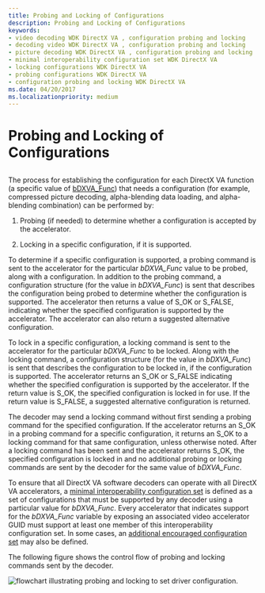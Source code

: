 ```yaml
---
title: Probing and Locking of Configurations
description: Probing and Locking of Configurations
keywords:
- video decoding WDK DirectX VA , configuration probing and locking
- decoding video WDK DirectX VA , configuration probing and locking
- picture decoding WDK DirectX VA , configuration probing and locking
- minimal interoperability configuration set WDK DirectX VA
- locking configurations WDK DirectX VA
- probing configurations WDK DirectX VA
- configuration probing and locking WDK DirectX VA
ms.date: 04/20/2017
ms.localizationpriority: medium
---
```


# Probing and Locking of Configurations


## <span id="ddk_probing_and_locking_of_configurations_gg"></span><span id="DDK_PROBING_AND_LOCKING_OF_CONFIGURATIONS_GG"></span>


The process for establishing the configuration for each DirectX VA function (a specific value of [bDXVA\_Func](bdxva-func-variable.md)) that needs a configuration (for example, compressed picture decoding, alpha-blending data loading, and alpha-blending combination) can be performed by:

1.  Probing (if needed) to determine whether a configuration is accepted by the accelerator.

2.  Locking in a specific configuration, if it is supported.

To determine if a specific configuration is supported, a probing command is sent to the accelerator for the particular *bDXVA\_Func* value to be probed, along with a configuration. In addition to the probing command, a configuration structure (for the value in *bDXVA\_Func*) is sent that describes the configuration being probed to determine whether the configuration is supported. The accelerator then returns a value of S\_OK or S\_FALSE, indicating whether the specified configuration is supported by the accelerator. The accelerator can also return a suggested alternative configuration.

To lock in a specific configuration, a locking command is sent to the accelerator for the particular *bDXVA\_Func* to be locked. Along with the locking command, a configuration structure (for the value in *bDXVA\_Func*) is sent that describes the configuration to be locked in, if the configuration is supported. The accelerator returns an S\_OK or S\_FALSE indicating whether the specified configuration is supported by the accelerator. If the return value is S\_OK, the specified configuration is locked in for use. If the return value is S\_FALSE, a suggested alternative configuration is returned.

The decoder may send a locking command without first sending a probing command for the specified configuration. If the accelerator returns an S\_OK in a probing command for a specific configuration, it returns an S\_OK to a locking command for that same configuration, unless otherwise noted. After a locking command has been sent and the accelerator returns S\_OK, the specified configuration is locked in and no additional probing or locking commands are sent by the decoder for the same value of *bDXVA\_Func*.

To ensure that all DirectX VA software decoders can operate with all DirectX VA accelerators, a [minimal interoperability configuration set](minimal-interoperability-configuration-sets.md) is defined as a set of configurations that must be supported by any decoder using a particular value for *bDXVA\_Func*. Every accelerator that indicates support for the *bDXVA\_Func* variable by exposing an associated video accelerator GUID must support at least one member of this interoperability configuration set. In some cases, an [additional encouraged configuration set](additional-encouraged-configuration-set.md) may also be defined.

The following figure shows the control flow of probing and locking commands sent by the decoder.

![flowchart illustrating probing and locking to set driver configuration.](images/probe-lock.png)

 

 






